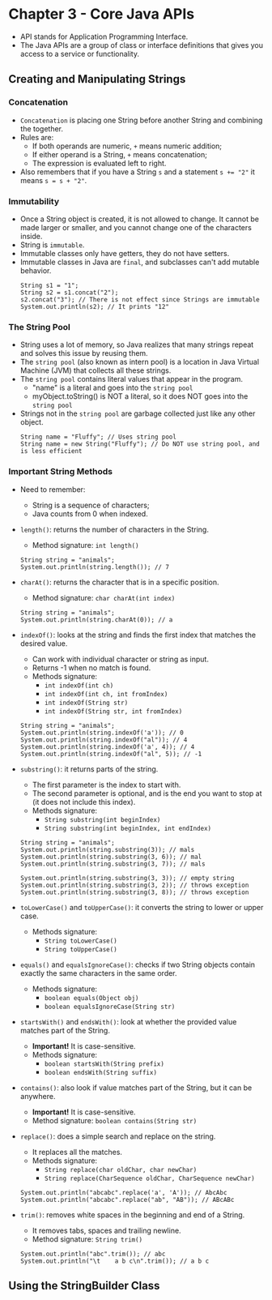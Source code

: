 # Chapter 3 - Core Java APIs

- API stands for Application Programming Interface. 
- The Java APIs are a group of class or interface definitions that gives you access to a service or functionality.

## Creating and Manipulating Strings

### Concatenation
- `Concatenation` is placing one String before another String and combining the together.
- Rules are:
  - If both operands are numeric, `+` means numeric addition;
  - If either operand is a String, `+` means concatenation;
  - The expression is evaluated left to right.
- Also remembers that if you have a String `s` and a statement `s += "2"` it means `s = s + "2"`.

### Immutability
- Once a String object is created, it is not allowed to change. It cannot be made larger or smaller, and you cannot change one of the characters inside.
- String is `immutable`.
- Immutable classes only have getters, they do not have setters.
- Immutable classes in Java are `final`, and subclasses can't add mutable behavior.
  ```
  String s1 = "1";
  String s2 = s1.concat("2");
  s2.concat("3"); // There is not effect since Strings are immutable
  System.out.println(s2); // It prints "12"
  ```

### The String Pool
- String uses a lot of memory, so Java realizes that many strings repeat and solves this issue by reusing them.
- The `string pool` (also known as intern pool) is a location in Java Virtual Machine (JVM) that collects all these strings.
- The `string pool` contains literal values that appear in the program.
  - "name" is a literal and goes into the `string pool`
  - myObject.toString() is NOT a literal, so it does NOT goes into the `string pool`
- Strings not in the `string pool` are garbage collected just like any other object.
  ```
  String name = "Fluffy"; // Uses string pool
  String name = new String("Fluffy"); // Do NOT use string pool, and is less efficient
  ```
  
### Important String Methods
- Need to remember:
  - String is a sequence of characters;
  - Java counts from 0 when indexed.
  
- `length()`: returns the number of characters in the String.
  - Method signature: `int length()`
  ```
  String string = "animals";
  System.out.println(string.length()); // 7
  ```
- `charAt()`: returns the character that is in a specific position.
  - Method signature: `char charAt(int index)`
  ```
  String string = "animals";
  System.out.println(string.charAt(0)); // a
  ```
- `indexOf()`: looks at the string and finds the first index that matches the desired value.
  - Can work with individual character or string as input.
  - Returns -1 when no match is found.
  - Methods signature: 
    - `int indexOf(int ch)`
    - `int indexOf(int ch, int fromIndex)`
    - `int indexOf(String str)`
    - `int indexOf(String str, int fromIndex)`
  ```
  String string = "animals";
  System.out.println(string.indexOf('a')); // 0
  System.out.println(string.indexOf("al")); // 4
  System.out.println(string.indexOf('a', 4)); // 4
  System.out.println(string.indexOf("al", 5)); // -1
  ```
- `substring()`: it returns parts of the string.
  - The first parameter is the index to start with.
  - The second parameter is optional, and is the end you want to stop at (it does not include this index).
  - Methods signature: 
      - `String substring(int beginIndex)`
      - `String substring(int beginIndex, int endIndex)`
  ```
  String string = "animals";
  System.out.println(string.substring(3)); // mals
  System.out.println(string.substring(3, 6)); // mal
  System.out.println(string.substring(3, 7)); // mals
  
  System.out.println(string.substring(3, 3)); // empty string
  System.out.println(string.substring(3, 2)); // throws exception
  System.out.println(string.substring(3, 8)); // throws exception
  ```
- `toLowerCase()` and `toUpperCase()`: it converts the string to lower or upper case.
  - Methods signature: 
    - `String toLowerCase()`
    - `String toUpperCase()`
- `equals()` and `equalsIgnoreCase()`: checks if two String objects contain exactly the same characters in the same order.
  - Methods signature: 
    - `boolean equals(Object obj)`
    - `boolean equalsIgnoreCase(String str)`
- `startsWith()` and `endsWith()`: look at whether the provided value matches part of the String.
  - **Important!** It is case-sensitive.
  - Methods signature: 
    - `boolean startsWith(String prefix)`
    - `boolean endsWith(String suffix)`
- `contains()`: also look if value matches part of the String, but it can be anywhere.
  - **Important!** It is case-sensitive.
  - Method signature: `boolean contains(String str)`
- `replace()`: does a simple search and replace on the string.
  - It replaces all the matches.
  - Methods signature: 
    - `String replace(char oldChar, char newChar)`
    - `String replace(CharSequence oldChar, CharSequence newChar)`
  ```
  System.out.println("abcabc".replace('a', 'A')); // AbcAbc
  System.out.println("abcabc".replace("ab", "AB")); // ABcABc
  ```
- `trim()`: removes white spaces in the beginning and end of a String.
  - It removes tabs, spaces and trailing newline.
  - Method signature: `String trim()`
  ```
  System.out.println("abc".trim()); // abc
  System.out.println("\t    a b c\n".trim()); // a b c
  ```
  
## Using the StringBuilder Class